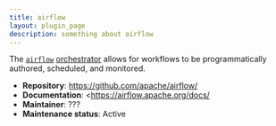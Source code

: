 ```yaml
---
title: airflow
layout: plugin_page
description: something about airflow
---
```


The [`airflow`](https://airflow.apache.org/) [orchestrator](https://docs.meltano.com/orchestration.html) allows for workflows to be programmatically authored, scheduled, and monitored.

- **Repository**: <https://github.com/apache/airflow/>
- **Documentation**: <https://airflow.apache.org/docs/
- **Maintainer**: ???
- **Maintenance status**: Active

<!-- ## Getting Started

### Prerequisites

If you haven't already, follow the [Getting Started guide](https://docs.meltano.com/getting-started.html):

1. [Install Meltano](https://docs.meltano.com/getting-started.html#install-meltano)
1. [Create your Meltano project](https://docs.meltano.com/getting-started.html#create-your-meltano-project)
1. Load data into your warehouse by following the rest of the [Getting Started guide](https://docs.meltano.com/getting-started.html).

### Installation and configuration

1. Add the `dbt` transformer to your project using [`meltano add`](https://docs.meltano.com/command-line-interface.html#add):

    ```bash
    meltano add transformer dbt
    ```

1. Configure the [settings](#settings) below using [`meltano config`](https://docs.meltano.com/command-line-interface.html#config).

### Next steps

1. [Transform loaded data for analysis](https://docs.meltano.com/getting-started.html#transform-loaded-data-for-analysis)

If you run into any issues, [learn how to get help](https://docs.meltano.com/getting-help.html).

## Settings

Meltano automatically sets default values for all `dbt` settings that can be [overridden](https://docs.meltano.com/configuration.html) if needed. 
These settings are documented below.
To quickly find the setting you're looking for, use the Table of Contents at the top of the page.

Settings for `dbt` itself can be configured through [`dbt_project.yml`](https://docs.getdbt.com/reference/dbt_project.yml) as usual, which can be found at `transform/dbt_project.yml` in your Meltano project.

#### Minimal configuration

A minimal configuration of `dbt` in your [`meltano.yml` project file](https://docs.meltano.com/concepts/project#meltano-yml-project-file) will look like this:

```yml{5-7}
plugins:
  transformers:
  - name: dbt
    pip_url: dbt==0.21.0
```

### Project Directory

- Name: `project_dir`
- [Environment variable](https://docs.meltano.com/configuration.html#configuring-settings): `DBT_PROJECT_DIR`
- Default: `$MELTANO_PROJECT_ROOT/transform`

The directory where the dbt project is stored. The default value is the `/transform` directory in the Meltano project root directory.

#### How to use

Manage this setting using [`meltano config`](https://docs.meltano.com/command-line-interface.html#config) or an [environment variable](https://docs.meltano.com/configuration.html#configuring-settings):

```bash
meltano config dbt set project_dir <project_dir>

export DBT_PROJECT_DIR=<project_dir>
```

### Profiles Directory

- Name: `profiles_dir`
- [Environment variable](https://docs.meltano.com/configuration.html#configuring-settings): `DBT_PROFILES_DIR`
- Default: `$MELTANO_PROJECT_ROOT/transform/profile`

The directory where the dbt `profiles.yml` file is stored.

This setting corresponds to [dbt's `--profiles-dir` option](https://docs.getdbt.com/dbt-cli/configure-your-profile#using-a-custom-profile-directory).

#### How to use

Manage this setting using [`meltano config`](https://docs.meltano.com/command-line-interface.html#config) or an [environment variable](https://docs.meltano.com/configuration.html#configuring-settings):

```bash
meltano config dbt set profiles_dir <profiles_dir>

export DBT_PROFILES_DIR=<profiles_dir>
```

### Target

- Name: `target`
- [Environment variable](https://docs.meltano.com/configuration.html#configuring-settings): `DBT_TARGET`
- Default: `$MELTANO_LOAD__DIALECT`, which [will expand to](https://docs.meltano.com/integration.html#pipeline-environment-variables) the value of the [`dialect` extra](https://docs.meltano.com/concepts/plugins#dialect-extra) for the loader used in the pipeline, e.g. `postgres` for `target-postgres` and `snowflake` for `target-snowflake`.

This is the dialect of your warehouse where data is stored. It maps to the [`target:` value](https://gitlab.com/meltano/files-dbt/-/blob/master/bundle/transform/profile/profiles.yml#L5) in the dbt [`profiles.yml` file](https://docs.getdbt.com/dbt-cli/configure-your-profile).

#### How to use

This setting is managed by the loader and is not recommended to be changed via the transformer. You can, if needed, overwrite this setting using [`meltano config`](https://docs.meltano.com/command-line-interface.html#config) or an [environment variable](https://docs.meltano.com/configuration.html#configuring-settings):

```bash
meltano config dbt set target <target>

export DBT_TARGET=<target>
```

### Source Schema

- Name: `source_schema`
- [Environment variable](https://docs.meltano.com/configuration.html#configuring-settings): `DBT_SOURCE_SCHEMA`
- Default: `$MELTANO_LOAD__TARGET_SCHEMA`, which [will expand to](https://docs.meltano.com/integration.html#pipeline-environment-variables) the value of the schema setting for the loader used in the pipeline.

This defines the schema were dbt will read data from.

#### How to use

This setting is managed by the loader and is not recommended to be changed via the transformer. You can, if needed, overwrite this setting using [`meltano config`](https://docs.meltano.com/command-line-interface.html#config) or an [environment variable](https://docs.meltano.com/configuration.html#configuring-settings):

```bash
meltano config dbt set source_schema <source_schema>

export DBT_SOURCE_SCHEMA=<source_schema>
```

### Target Schema

- Name: `target_schema`
- [Environment variable](https://docs.meltano.com/configuration.html#configuring-settings): `DBT_TARGET_SCHEMA`
- Default: `analytics`

This is the schema dbt writes transformation results to.

#### How to use

Manage this setting using [`meltano config`](https://docs.meltano.com/command-line-interface.html#config) or an [environment variable](https://docs.meltano.com/configuration.html#configuring-settings):

```bash
meltano config dbt set target_schema <schema>

export DBT_TARGET_SCHEMA=<schema>
```

### Models

- Name: `models`
- [Environment variable](https://docs.meltano.com/configuration.html#configuring-settings): `DBT_MODELS`
- Default: `$MELTANO_TRANSFORM__PACKAGE_NAME $MELTANO_EXTRACTOR_NAMESPACE my_meltano_project`, which [will expand to](https://docs.meltano.com/integration.html#pipeline-environment-variables) the value of the [`package_name` extra](https://docs.meltano.com/concepts/plugins#package-name-extra) for any [transform](https://docs.meltano.com/concepts/plugins#transforms) used in the pipeline, followed by the namespace of the extractor used in the pipeline (e.g. `tap_gitlab` for [`tap-gitlab`](https://meltano.com/plugins/extractors/gitlab.html), followed by `my_meltano_project` (referring to all models local to your dbt project).

This defines the list of models which dbt will run during a transformation.

This setting corresponds to [dbt's `--models` option](https://docs.getdbt.com/reference/commands/run#running-specific-models).

#### How to use

Manage this setting using [`meltano config`](https://docs.meltano.com/command-line-interface.html#config) or an [environment variable](https://docs.meltano.com/configuration.html#configuring-settings):

```bash
meltano config dbt set models <models>

export DBT_MODELS=<models>
```

## Commands

[Meltano commands](https://docs.meltano.com/command-line-interface.html#commands) are shortcuts for combinations of arguments used with [`meltano invoke`](https://docs.meltano.com/command-line-interface.html#invoke). 
The command specified will use the defined arguments and pass along any specified environment variables.
The commands for `dbt` are documented below.

### Clean

- Command: `clean`
- Argument: `clean`
- Reference: [`dbt clean`](https://docs.getdbt.com/reference/commands/clean)

Delete all folders in the `clean-targets` list (usually the `dbt_modules` and `target` directories.)

#### How to use

```bash
meltano invoke dbt:clean
```      

### Compile

- Command: `compile`
- Argument: `compile --models $DBT_MODELS`
- Reference: [`dbt compile`](https://docs.getdbt.com/reference/commands/compile)

Generates executable SQL from source model, test, and analysis files. Compiled SQL files are written to the target/ directory.
View the [Models](#models) documentation for details on the `$DBT_MODELS` environment variable.

#### How to use

```bash
meltano invoke dbt:compile
```            

### Dependencies

- Command: deps
- Argument: `deps`
- Reference: [`dbt deps`](https://docs.getdbt.com/reference/commands/deps)

Pull the most recent version of the dependencies listed in `packages.yml`.

#### How to use

```bash
meltano invoke dbt:deps
```    

### Run

- Command: `run`
- Argument: `run --models $DBT_MODELS`
- Reference: [`dbt run`](https://docs.getdbt.com/reference/commands/run)

Compile SQL and execute against the current target database. 
View the [Models](#models) documentation for details on the `$DBT_MODELS` environment variable.

#### How to use

```bash
meltano invoke dbt:run
```    

### Seed

- Command: `seed`
- Argument: `seed`
- Reference: [`dbt seed`](https://docs.getdbt.com/reference/commands/seed)

Load data from csv files into your data warehouse.

#### How to use

```bash
meltano invoke dbt:seed
```   

### Snapshot

- Command: `snapshot`
- Argument: `snapshot`
- Reference: [`dbt snapshot`](https://docs.getdbt.com/reference/commands/snapshot)

Execute snapshots defined in your project.

#### How to use

```bash
meltano invoke dbt:snapshot
```   

### Test

- Command: `test`
- Argument: `test`
- Reference: [`dbt test`](https://docs.getdbt.com/reference/commands/test)

Runs tests on data in deployed models.

#### How to use

```bash
meltano invoke dbt:test
```

## Troubleshooting

### No Models Running

If no models are running, consider overriding the [`models` setting](#models) using a [pipeline-specific configuration](https://docs.meltano.com/integration.html#pipeline-specific-configuration). 

You can also add a [custom](https://docs.meltano.com/configuration.html#custom-settings) [extra](https://docs.meltano.com/configuration.html#plugin-extras) to your extractor definition in your [`meltano.yml` project file](https://docs.meltano.com/concepts/project#meltano-yml-project-file), that can then be [referenced](https://docs.meltano.com/integration.html#pipeline-environment-variables) from `dbt`'s `models` setting using an [environment variable](https://docs.meltano.com/configuration.html#expansion-in-setting-values):

```bash
# meltano.yml
plugins:
  extractors:
  - name: tap-foo
    model_name: my_dbt_models # Specify any models here
# ...
  transformers:
  - name: dbt
    config:
      models: $MELTANO_EXTRACT__MODEL_NAME # Refers to the extractor's `model_name`
``` -->
